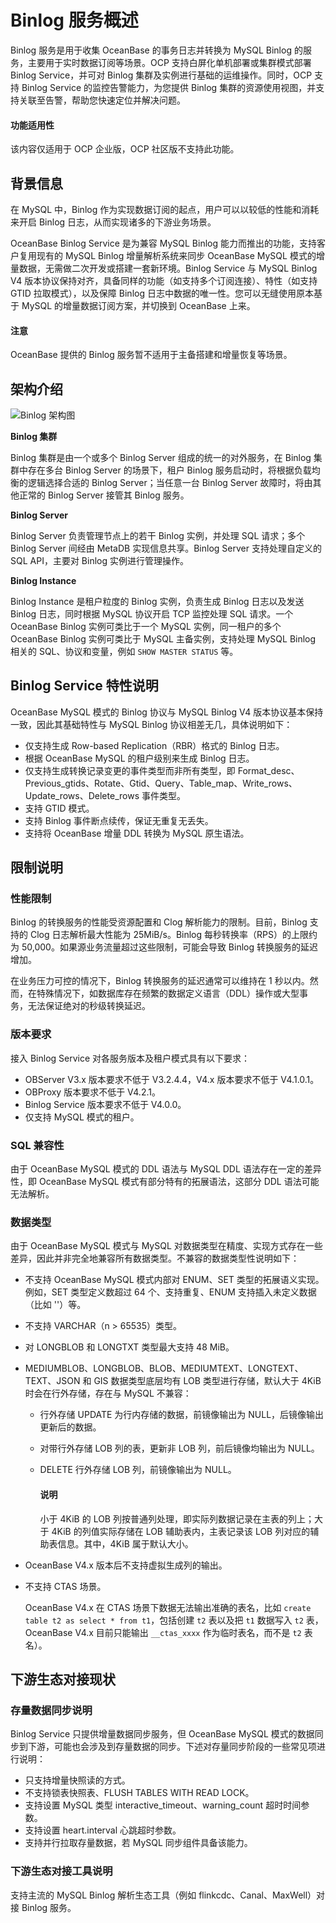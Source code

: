 # Binlog 服务概述

Binlog 服务是用于收集 OceanBase 的事务日志并转换为 MySQL Binlog 的服务，主要用于实时数据订阅等场景。OCP 支持白屏化单机部署或集群模式部署 Binlog Service，并可对 Binlog 集群及实例进行基础的运维操作。同时，OCP 支持 Binlog Service 的监控告警能力，为您提供 Binlog 集群的资源使用视图，并支持关联至告警，帮助您快速定位并解决问题。

<main id="notice" type='notice'>
<h4>功能适用性</h4>
<p>该内容仅适用于 OCP 企业版，OCP 社区版不支持此功能。</p>
</main>

## 背景信息

在 MySQL 中，Binlog 作为实现数据订阅的起点，用户可以以较低的性能和消耗来开启 Binlog 日志，从而实现诸多的下游业务场景。

OceanBase Binlog Service 是为兼容 MySQL Binlog 能力而推出的功能，支持客户复用现有的 MySQL Binlog 增量解析系统来同步 OceanBase MySQL 模式的增量数据，无需做二次开发或搭建一套新环境。Binlog Service 与 MySQL Binlog V4 版本协议保持对齐，具备同样的功能（如支持多个订阅连接）、特性（如支持 GTID 拉取模式），以及保障 Binlog 日志中数据的唯一性。您可以无缝使用原本基于 MySQL 的增量数据订阅方案，并切换到 OceanBase 上来。

<main id="notice" type='notice'>
<h4>注意</h4>
<p>OceanBase 提供的 Binlog 服务暂不适用于主备搭建和增量恢复等场景。</p>
</main>

## 架构介绍

![Binlog 架构图](https://obbusiness-private.oss-cn-shanghai.aliyuncs.com/doc/img/ocp/431/Binlog%20%E6%9E%B6%E6%9E%84%E5%9B%BE.png)

**Binlog 集群**

Binlog 集群是由一个或多个 Binlog Server 组成的统一的对外服务，在 Binlog 集群中存在多台 Binlog Server 的场景下，租户 Binlog 服务启动时，将根据负载均衡的逻辑选择合适的 Binlog Server；当任意一台 Binlog Server 故障时，将由其他正常的 Binlog Server 接管其 Binlog 服务。

**Binlog Server**

Binlog Server 负责管理节点上的若干 Binlog 实例，并处理 SQL 请求；多个 Binlog Server 间经由 MetaDB 实现信息共享。Binlog Server 支持处理自定义的 SQL API，主要对 Binlog 实例进行管理操作。

**Binlog Instance**

Binlog Instance 是租户粒度的 Binlog 实例，负责生成 Binlog 日志以及发送 Binlog 日志，同时根据 MySQL 协议开启 TCP 监控处理 SQL 请求。一个 OceanBase Binlog 实例可类比于一个 MySQL 实例，同一租户的多个 OceanBase Binlog 实例可类比于 MySQL 主备实例，支持处理 MySQL Binlog 相关的 SQL、协议和变量，例如 `SHOW MASTER STATUS` 等。

## Binlog Service 特性说明

OceanBase MySQL 模式的 Binlog 协议与 MySQL Binlog V4 版本协议基本保持一致，因此其基础特性与 MySQL Binlog 协议相差无几，具体说明如下：

* 仅支持生成 Row-based Replication（RBR）格式的 Binlog 日志。
* 根据 OceanBase MySQL 的租户级别来生成 Binlog 日志。
* 仅支持生成转换记录变更的事件类型而非所有类型，即 Format_desc、Previous_gtids、Rotate、Gtid、Query、Table_map、Write_rows、Update_rows、Delete_rows 事件类型。
* 支持 GTID 模式。
* 支持 Binlog 事件断点续传，保证无重复无丢失。
* 支持将 OceanBase 增量 DDL 转换为 MySQL 原生语法。

## 限制说明

### 性能限制

Binlog 的转换服务的性能受资源配置和 Clog 解析能力的限制。目前，Binlog 支持的 Clog 日志解析最大性能为 25MiB/s。Binlog 每秒转换率（RPS）的上限约为 50,000。如果源业务流量超过这些限制，可能会导致 Binlog 转换服务的延迟增加。

在业务压力可控的情况下，Binlog 转换服务的延迟通常可以维持在 1 秒以内。然而，在特殊情况下，如数据库存在频繁的数据定义语言（DDL）操作或大型事务，无法保证绝对的秒级转换延迟。

### 版本要求

接入 Binlog Service 对各服务版本及租户模式具有以下要求：

* OBServer V3.x 版本要求不低于 V3.2.4.4，V4.x 版本要求不低于 V4.1.0.1。
* OBProxy 版本要求不低于 V4.2.1。
* Binlog Service 版本要求不低于 V4.0.0。
* 仅支持 MySQL 模式的租户。

### SQL 兼容性

由于 OceanBase MySQL 模式的 DDL 语法与 MySQL DDL 语法存在一定的差异性，即 OceanBase MySQL 模式有部分特有的拓展语法，这部分 DDL 语法可能无法解析。

### 数据类型

由于 OceanBase MySQL 模式与 MySQL 对数据类型在精度、实现方式存在一些差异，因此并非完全地兼容所有数据类型。不兼容的数据类型性说明如下：

* 不支持 OceanBase MySQL 模式内部对 ENUM、SET 类型的拓展语义实现。例如，SET 类型定义数超过 64 个、支持重复、ENUM 支持插入未定义数据（比如 ''）等。

* 不支持 VARCHAR（n > 65535）类型。

* 对 LONGBLOB 和 LONGTXT 类型最大支持 48 MiB。

* MEDIUMBLOB、LONGBLOB、BLOB、MEDIUMTEXT、LONGTEXT、TEXT、JSON 和 GIS 数据类型底层均有 LOB 类型进行存储，默认大于 4KiB 时会在行外存储，存在与 MySQL 不兼容：

  * 行外存储 UPDATE 为行内存储的数据，前镜像输出为 NULL，后镜像输出更新后的数据。
  * 对带行外存储 LOB 列的表，更新非 LOB 列，前后镜像均输出为 NULL。
  * DELETE 行外存储 LOB 列，前镜像输出为 NULL。

    <main id="notice" type='explain'>
    <h4>说明</h4>
    <p>小于 4KiB 的 LOB 列按普通列处理，即实际列数据记录在主表的列上；大于 4KiB 的列值实际存储在 LOB 辅助表内，主表记录该 LOB 列对应的辅助表信息。其中，4KiB 属于默认大小。</p>
    </main>

* OceanBase V4.x 版本后不支持虚拟生成列的输出。

* 不支持 CTAS 场景。

    OceanBase V4.x 在 CTAS 场景下数据无法输出准确的表名，比如 `create table t2 as select * from t1`，包括创建 `t2` 表以及把 `t1` 数据写入 `t2` 表，OceanBase V4.x 目前只能输出 `__ctas_xxxx` 作为临时表名，而不是 `t2` 表名）。

## 下游生态对接现状

### 存量数据同步说明

Binlog Service 只提供增量数据同步服务，但 OceanBase MySQL 模式的数据同步到下游，可能也会涉及到存量数据的同步。下述对存量同步阶段的一些常见项进行说明：

* 只支持增量快照读的方式。
* 不支持锁表快照表、FLUSH TABLES WITH READ LOCK。
* 支持设置 MySQL 类型 interactive_timeout、warning_count 超时时间参数。
* 支持设置 heart.interval 心跳超时参数。
* 支持并行拉取存量数据，若 MySQL 同步组件具备该能力。

### 下游生态对接工具说明

支持主流的 MySQL Binlog 解析生态工具（例如 flinkcdc、Canal、MaxWell）对接 Binlog 服务。
